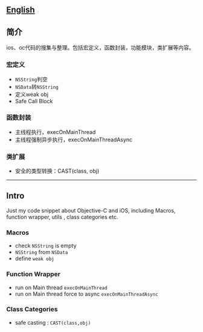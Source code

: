 ## [English](#Intro)

## 简介
ios、oc代码的搜集与整理。包括宏定义，函数封装，功能模块，类扩展等内容。

### 宏定义
- `NSString`判空
- `NSData`转`NSString`
- 定义weak obj
- Safe Call Block

### 函数封装
- 主线程执行，execOnMainThread
- 主线程强制异步执行，execOnMainThreadAsync

### 类扩展
- 安全的类型转换：CAST(class, obj)

-------

## Intro
Just my code snippet about Objective-C and iOS, including Macros, function wrapper, utils , class categories etc.

### Macros
- check `NSString` is empty
- `NSString` from `NSData`
- define `weak obj`

### Function Wrapper
- run on Main thread `execOnMainThread`
- run on Main thread force to async `execOnMainThreadAsync`

### Class Categories
- safe casting : `CAST(class,obj)`
